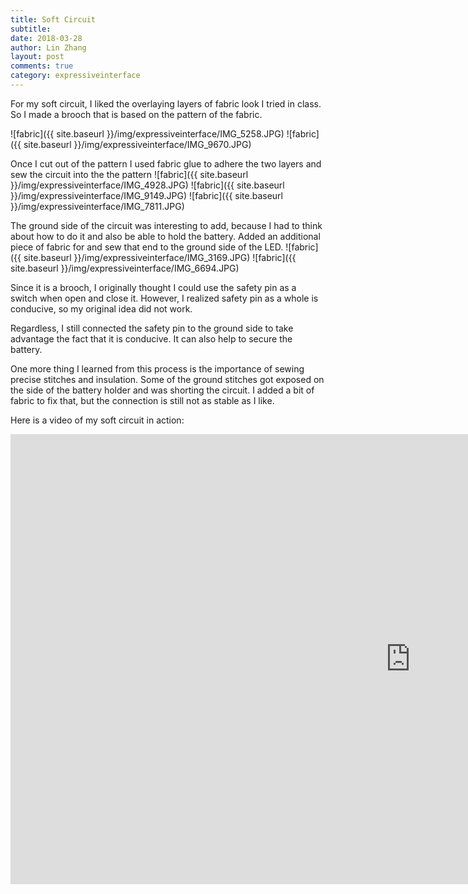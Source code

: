 ```yaml
---
title: Soft Circuit
subtitle:
date: 2018-03-28
author: Lin Zhang
layout: post
comments: true
category: expressiveinterface
---
```


For my soft circuit, I liked the overlaying layers of fabric look I tried in class. So I made a brooch that is based on the pattern of the fabric.

![fabric]({{ site.baseurl }}/img/expressiveinterface/IMG_5258.JPG)
![fabric]({{ site.baseurl }}/img/expressiveinterface/IMG_9670.JPG)

Once I cut out of the pattern I used fabric glue to adhere the two layers and sew the circuit into the the pattern
![fabric]({{ site.baseurl }}/img/expressiveinterface/IMG_4928.JPG)
![fabric]({{ site.baseurl }}/img/expressiveinterface/IMG_9149.JPG)
![fabric]({{ site.baseurl }}/img/expressiveinterface/IMG_7811.JPG)

The ground side of the circuit was interesting to add, because I had to think about how to do it and also be able to hold the battery. Added an additional piece of fabric for and sew that end to the ground side of the LED.
![fabric]({{ site.baseurl }}/img/expressiveinterface/IMG_3169.JPG)
![fabric]({{ site.baseurl }}/img/expressiveinterface/IMG_6694.JPG)

Since it is a brooch, I originally thought I could use the safety pin as a switch when open and close it. However, I realized safety pin as a whole is conducive, so my original idea did not work.

Regardless, I still connected the safety pin to the ground side to take advantage the fact that it is conducive. It can also help to secure the battery.

One more thing I learned from this process is the importance of sewing precise stitches and insulation. Some of the ground stitches got exposed on the side of the battery holder and was shorting the circuit. I added a bit of fabric to fix that, but the connection is still not as stable as I like.

Here is a video of my soft circuit in action:

<iframe width="1280" height="720" src="https://www.youtube.com/embed/ZNjU61iKX-8?rel=0" frameborder="0" allow="autoplay; encrypted-media" allowfullscreen></iframe>
